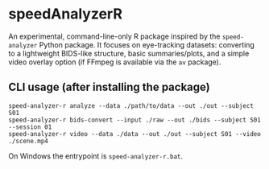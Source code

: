 # speedAnalyzerR

An experimental, command-line-only R package inspired by the `speed-analyzer` Python package.
It focuses on eye-tracking datasets: converting to a lightweight BIDS-like structure,
basic summaries/plots, and a simple video overlay option (if FFmpeg is available via the `av` package).

## CLI usage (after installing the package)
```
speed-analyzer-r analyze --data ./path/to/data --out ./out --subject S01
speed-analyzer-r bids-convert --input ./raw --out ./bids --subject S01 --session 01
speed-analyzer-r video --data ./data --out ./out --subject S01 --video ./scene.mp4
```

On Windows the entrypoint is `speed-analyzer-r.bat`.